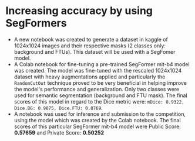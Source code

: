 # Increasing accuracy by using SegFormers
- A new notebook was created to generate a dataset in kaggle of 1024x1024 images and 
their respective masks (2 classes only: background and FTUs). This dataset will be used
with a SegFomer model.
- A Colab notebook for fine-tuning a pre-trained SegFormer mit-b4 model was created. The 
model was fine-tuned with the rescaled 1024x1024 dataset with heavy augmentations applied
and particularly the `RandomCutOut` technique proved to be very beneficial in helping improve 
the model's performance and generalization. Only two classes were used for semantic segmentation
(background and FTU mask). The final scores of this model in regard to the
Dice metric were: `mDice: 0.9322, Dice.BG: 0.9875, Dice.FTU: 0.8769`.
- A notebook was used for inference and submission to the competition, using the model which was
created by the Colab notebook. The final scores of this particular SegFormer mit-b4 model were
Public Score: **0.57659** and 
Private Score: **0.50252**
